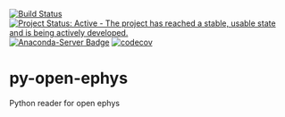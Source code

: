 [![Build Status](https://travis-ci.org/CINPLA/py-open-ephys.svg)](https://travis-ci.org/CINPLA/py-open-ephys)
[![Project Status: Active - The project has reached a stable, usable state and is being actively developed.](http://www.repostatus.org/badges/latest/active.svg)](http://www.repostatus.org/#active)
[![Anaconda-Server Badge](https://anaconda.org/cinpla/py-open-ephys/badges/installer/conda.svg)](https://conda.anaconda.org/cinpla)
[![codecov](https://codecov.io/gh/CINPLA/py-open-ephys/branch/dev/graph/badge.svg)](https://codecov.io/gh/CINPLA/py-open-ephys)

# py-open-ephys
Python reader for open ephys
